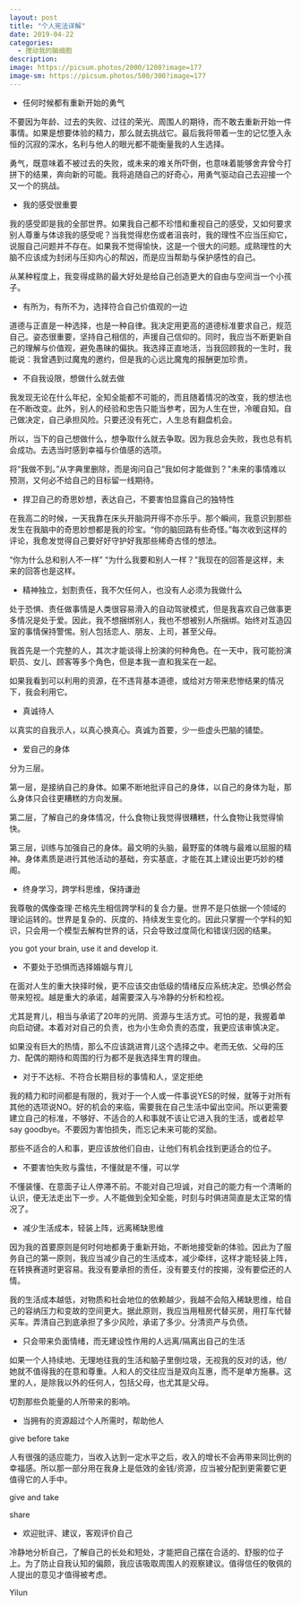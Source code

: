 ```yaml
---
layout: post
title: "个人宪法详解"
date: 2019-04-22
categories:
  - 搅动我的脑细胞
description:
image: https://picsum.photos/2000/1200?image=177
image-sm: https://picsum.photos/500/300?image=177
---
```

<ul>
  <li>任何时候都有重新开始的勇气</li>
</ul>
不要因为年龄、过去的失败、过往的荣光、周围人的期待，而不敢去重新开始一件事情。如果是想要体验的精力，那么就去挑战它。最后我将带着一生的记忆堕入永恒的沉寂的深水，名利与他人的眼光都不能衡量<!--break-->我的人生选择。

勇气，既意味着不被过去的失败，或未来的难关所吓倒，也意味着能够舍弃曾今打拼下的结果，奔向新的可能。我将追随自己的好奇心，用勇气驱动自己去迎接一个又一个的挑战。

<ul>
  <li>我的感受很重要</li>
</ul>
我的感受即是我的全部世界。如果我自己都不珍惜和重视自己的感受，又如何要求别人尊重与体谅我的感受呢？当我觉得悲伤或者沮丧时，我的理性不应当压抑它，说服自己问题并不存在。如果我不觉得愉快，这是一个很大的问题。成熟理性的大脑不应该成为封闭与压抑内心的帮凶，而是应当帮助与保护感性的自己。

从某种程度上，我变得成熟的最大好处是给自己创造更大的自由与空间当一个小孩子。

<ul>
  <li>有所为，有所不为，选择符合自己价值观的一边</li>
</ul>
道德与正直是一种选择，也是一种自律。我决定用更高的道德标准要求自己，规范自己。姿态很重要，坚持自己相信的，声援自己信仰的。同时，我应当不断更新自己的理解与价值观，避免愚昧的偏执。我选择正直地活，当我回顾我的一生时，我能说：我曾遇到过魔鬼的邀约，但是我的心远比魔鬼的报酬更加珍贵。

<ul>
  <li>不自我设限，想做什么就去做</li>
</ul>
我发现无论在什么年纪，全知全能都不可能的，而且随着情况的改变，我的想法也在不断改变。此外，别人的经验和忠告只能当参考，因为人生在世，冷暖自知。自己做决定，自己承担风险。只要还没有死亡，人生总有翻盘机会。

所以，当下的自己想做什么，想争取什么就去争取。因为我总会失败，我也总有机会成功。去选当时感到幸福与价值感的选项。

将“我做不到。”从字典里删除，而是询问自己“我如何才能做到？”未来的事情难以预测，又何必不给自己的目标留一线期待。

<ul>
  <li>捍卫自己的奇思妙想，表达自己，不要害怕显露自己的独特性</li>
</ul>
在我高二的时候，一天我靠在床头开脑洞开得不亦乐乎。那个瞬间，我意识到那些发生在我脑中的奇思妙想都是我的珍宝。“你的脑回路有些奇怪。”每次收到这样的评论，我愈发觉得自己要好好守护好我那些稀奇古怪的想法。

“你为什么总和别人不一样” “为什么我要和别人一样？”我现在的回答是这样，未来的回答也是这样。

<ul>
  <li>精神独立，划割责任，我不欠任何人，也没有人必须为我做什么</li>
</ul>
处于恐惧、责任做事情是人类很容易滑入的自动驾驶模式，但是我喜欢自己做事更多情况是处于爱。因此，我不想捆绑别人，我也不想被别人所捆绑。始终对互造囚室的事情保持警惕。别人包括恋人、朋友、上司，甚至父母。

我首先是一个完整的人，其次才能谈得上扮演的何种角色。在一天中，我可能扮演职员、女儿、顾客等多个角色，但是本我一直和我呆在一起。

如果我看到可以利用的资源，在不违背基本道德，或给对方带来悲惨结果的情况下，我会利用它。

<ul>
  <li>真诚待人</li>
</ul>
以真实的自我示人，以真心换真心。真诚为首要，少一些虚头巴脑的铺垫。

<ul>
  <li>爱自己的身体</li>
</ul>
分为三层。

第一层，是接纳自己的身体。如果不断地批评自己的身体，以自己的身体为耻，那么身体只会往更糟糕的方向发展。

第二层，了解自己的身体情况，什么食物让我觉得很糟糕，什么食物让我觉得愉快。

第三层，训练与加强自己的身体。最文明的头脑，最野蛮的体魄与最难以屈服的精神。身体素质是进行其他活动的基础，夯实基底，才能在其上建设出更巧妙的楼阁。

<ul>
  <li>终身学习，跨学科思维，保持谦逊</li>
</ul>
我尊敬的偶像查理·芒格先生相信跨学科的复合力量。世界不是只依据一个领域的理论运转的。世界是复杂的、灰度的、持续发生变化的。因此只掌握一个学科的知识，只会用一个模型去解构世界的话，只会导致过度简化和错误归因的结果。

you got your brain, use it and develop it.

<ul>
  <li>不要处于恐惧而选择婚姻与育儿</li>
</ul>
在面对人生的重大抉择时候，更不应该交由低级的情绪反应系统决定。恐惧必然会带来短视。越是重大的承诺，越需要深入与冷静的分析和检视。

尤其是育儿，相当与承诺了20年的光阴、资源与生活方式。可怕的是，我握着单向启动键。本着对对自己的负责，也为小生命负责的态度，我更应该审慎决定。

如果没有巨大的热情，那么不应该跳进育儿这个选择之中。老而无依、父母的压力、配偶的期待和周围的行为都不是我选择生育的理由。

<ul>
  <li>对于不达标、不符合长期目标的事情和人，坚定拒绝</li>
</ul>
我的精力和时间都是有限的，我对于一个人或一件事说YES的时候，就等于对所有其他的选项说NO。好的机会的来临，需要我在自己生活中留出空间。所以更需要建立自己的标准，不够好、不适合的人和事就不该让它进入我的生活，或者趁早say goodbye。不要因为害怕损失，而忘记未来可能的奖励。

那些不适合的人和事，更应该放他们自由，让他们有机会找到更适合的位子。

<ul>
  <li>不要害怕失败与露怯，不懂就是不懂，可以学</li>
</ul>
不懂装懂、在意面子让人停滞不前。不能对自己坦诚，对自己的能力有一个清晰的认识，便无法走出下一步。人不能做到全知全能，时刻与时俱进简直是太正常的情况了。

<ul>
  <li>减少生活成本，轻装上阵，远离稀缺思维</li>
</ul>
因为我的首要原则是何时何地都勇于重新开始，不断地接受新的体验。因此为了服务自己的第一原则，我应当减少自己的生活成本，减少牵绊，这样才能轻装上阵，在转换赛道时更容易。我没有要承担的责任，没有要支付的按揭，没有要偿还的人情。

我的生活成本越低，对物质和社会地位的依赖越少，我越不会陷入稀缺思维，给自己的容纳压力和变故的空间更大。据此原则，我应当用租房代替买房，用打车代替买车。弄清自己到底承担了多少风险，承诺了多少。分清资产与负债。

<ul>
  <li>只会带来负面情绪，而无建设性作用的人远离/隔离出自己的生活</li>
</ul>
如果一个人持续地、无理地往我的生活和脑子里倒垃圾，无视我的反对的话，他/她就不值得我的在意和尊重。人和人的交往应当是双向互惠，而不是单方施暴。这里的人，是除我以外的任何人，包括父母，也尤其是父母。

切割那些负能量的人所带来的影响。

<ul>
  <li>当拥有的资源超过个人所需时，帮助他人</li>
</ul>
give before take

人有很强的适应能力，当收入达到一定水平之后，收入的增长不会再带来同比例的幸福感。所以那一部分用在我身上是低效的金钱/资源，应当被分配到更需要它更值得它的人手中。

give and take

share

<ul>
  <li>欢迎批评、建议，客观评价自己</li>
</ul>
冷静地分析自己，了解自己的长处和短处，才能把自己摆在合适的、舒服的位子上。为了防止自我认知的偏颇，我应该吸取周围人的观察建议。值得信任的敬佩的人提出的意见才值得被考虑。

Yilun